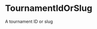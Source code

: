 # TournamentIdOrSlug

A tournament ID or slug

<!-- This file was generated by liblab | https://liblab.com/ -->
